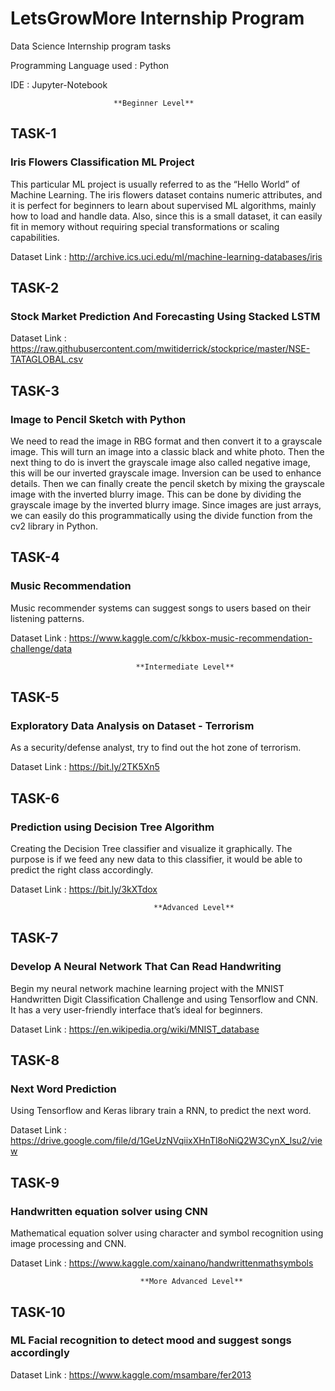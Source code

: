 # LetsGrowMore Internship Program
Data Science Internship program tasks

Programming Language used : Python

IDE : Jupyter-Notebook

                           **Beginner Level**                      
## TASK-1
### Iris Flowers Classification ML Project

This particular ML project is usually referred to as the “Hello World” of Machine Learning. The iris flowers dataset contains numeric attributes, and it is perfect for beginners to learn about supervised ML algorithms, mainly how to load and handle data. Also, since this is a small dataset, it can easily fit in memory without requiring special transformations or scaling capabilities.

Dataset Link : http://archive.ics.uci.edu/ml/machine-learning-databases/iris


## TASK-2
### Stock Market Prediction And Forecasting Using Stacked LSTM

Dataset Link : https://raw.githubusercontent.com/mwitiderrick/stockprice/master/NSE-TATAGLOBAL.csv

## TASK-3
### Image to Pencil Sketch with Python

We need to read the image in RBG format and then convert it to a grayscale image. This will turn an image into a classic black and white photo. Then the next thing to do is invert the grayscale image also called negative image, this will be our inverted grayscale image. Inversion can be used to enhance details. Then we can finally create the pencil sketch by mixing the grayscale image with the inverted blurry image. This can be done by dividing the grayscale image by the inverted blurry image. Since images are just arrays, we can easily do this programmatically using the divide function from the cv2 library in Python.


## TASK-4
### Music Recommendation

Music recommender systems can suggest songs to users based on their listening patterns.

Dataset Link : https://www.kaggle.com/c/kkbox-music-recommendation-challenge/data


                                **Intermediate Level**    
## TASK-5
### Exploratory Data Analysis on Dataset - Terrorism

As a security/defense analyst, try to find out the hot zone of terrorism.

Dataset Link : https://bit.ly/2TK5Xn5


## TASK-6
### Prediction using Decision Tree Algorithm

Creating the Decision Tree classifier and visualize it graphically. The purpose is if we feed any new data to this classifier, it would be able to predict the right class accordingly.

Dataset Link : https://bit.ly/3kXTdox


                                    **Advanced Level**
## TASK-7
### Develop A Neural Network That Can Read Handwriting

Begin my neural network machine learning project with the MNIST Handwritten Digit Classification Challenge and using Tensorflow and CNN. It has a very user-friendly interface that’s ideal for beginners.

Dataset Link : https://en.wikipedia.org/wiki/MNIST_database

## TASK-8
### Next Word Prediction

Using Tensorflow and Keras library train a RNN, to predict the next word.

Dataset Link : https://drive.google.com/file/d/1GeUzNVqiixXHnTl8oNiQ2W3CynX_lsu2/view

## TASK-9
### Handwritten equation solver using CNN

Mathematical equation solver using character and symbol recognition using image processing and CNN.

Dataset Link : https://www.kaggle.com/xainano/handwrittenmathsymbols

                                 **More Advanced Level**
## TASK-10
### ML Facial recognition to detect mood and suggest songs accordingly

Dataset Link : https://www.kaggle.com/msambare/fer2013

